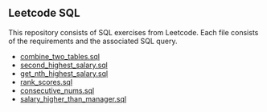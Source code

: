 ## Leetcode SQL
This repository consists of SQL exercises from Leetcode. 
Each file consists of the requirements and the associated SQL query.

- [combine_two_tables.sql](combine_two_tables.sql) 
- [second_highest_salary.sql](second_highest_salary.sql)
- [get_nth_highest_salary.sql](get_nth_highest_salary.sql)
- [rank_scores.sql](rank_scores.sql) 
- [consecutive_nums.sql](consecutive_nums.sql) 
- [salary_higher_than_manager.sql](salary_higher_than_manager.sql) 
